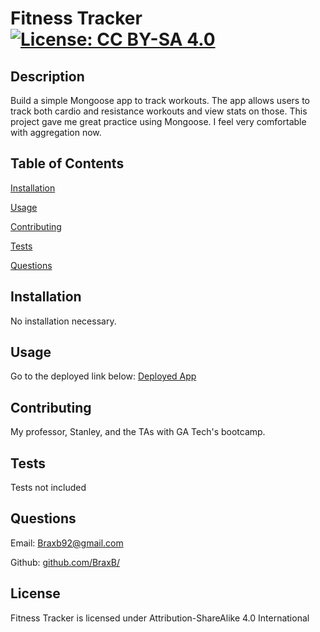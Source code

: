 
# Fitness Tracker [![License: CC BY-SA 4.0](https://img.shields.io/badge/License-CC%20BY--SA%204.0-lightgrey.svg)](http://creativecommons.org/licenses/by-sa/4.0/)

## Description

Build a simple Mongoose app to track workouts.
The app allows users to track both cardio and resistance workouts and view stats on those. 
This project gave me great practice using Mongoose. I feel very comfortable with aggregation now. 

## Table of Contents

[Installation](#Installation)

[Usage](#Usage)

[Contributing](#Contributing)

[Tests](#Tests)

[Questions](#Questions)

## Installation

<a id='Installation'></a>

No installation necessary. 

## Usage

<a id='Usage'></a>

Go to the deployed link below:
[Deployed App](https://hidden-wave-39538.herokuapp.com/)

## Contributing

<a id='Contributing'></a>

My professor, Stanley, and the TAs with GA Tech's bootcamp.

## Tests

<a id='Tests'></a>

Tests not included

## Questions

<a id='Questions'></a>

Email: Braxb92@gmail.com

Github: [github.com/BraxB/](https://github.com/BraxB/)

## License

Fitness Tracker is licensed under Attribution-ShareAlike 4.0 International